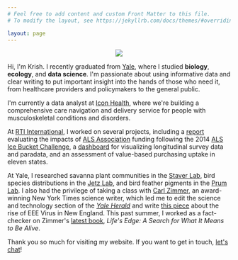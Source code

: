 ```yaml
---
# Feel free to add content and custom Front Matter to this file.
# To modify the layout, see https://jekyllrb.com/docs/themes/#overriding-theme-defaults

layout: page
---
```


<p align="center">
  <img src="/media/profile.jpg">
</p>

Hi, I'm Krish. I recently graduated from [Yale](https://www.yale.edu), where I studied **biology**, **ecology**, and **data science**. I'm passionate about using informative data and clear writing to put important insight into the hands of those who need it, from healthcare providers and policymakers to the general public.

I'm currently a data analyst at [Icon Health](https://www.iconhealthco.com), where we're building a comprehensive care navigation and delivery service for people with musculoskeletal conditions and disorders.

At [RTI International](https://www.rti.org), I worked on several projects, including a [report](https://www.als.org/sites/default/files/2020-06/RTI-Report-FINAL.pdf) evaluating the impacts of [ALS Association](https://www.als.org) funding following the 2014 [ALS Ice Bucket Challenge](https://www.als.org/stories-news/ice-bucket-challenge-dramatically-accelerated-fight-against-als), a [dashboard](https://www.rti.org/rti-press-publication/interactive-visualization) for visualizing longitudinal survey data and paradata, and an assessment of value-based purchasing uptake in eleven states.

At Yale, I researched savanna plant communities in the [Staver Lab](https://staverlab.yale.edu), bird species distributions in the [Jetz Lab](https://jetzlab.yale.edu), and bird feather pigments in the [Prum Lab](https://prumlab.yale.edu). I also had the privilege of taking a class with [Carl Zimmer](https://www.carlzimmer.com), an award-winning New York Times science writer, which led me to edit the science and technology section of the [*Yale Herald*](https://www.yale-herald.com) and write [this piece](https://yale-herald.com/2020/01/24/a-viral-climate-eee-and-its-unnerving-future-in-new-england/) about the rise of EEE Virus in New England. This past summer, I worked as a fact-checker on Zimmer's [latest book](https://carlzimmer.com/books/lifes-edge/), *Life's Edge: A Search for What It Means to Be Alive*.

Thank you so much for visiting my website. If you want to get in touch, [let's chat](mailto:krish.maypole@yale.edu)!
